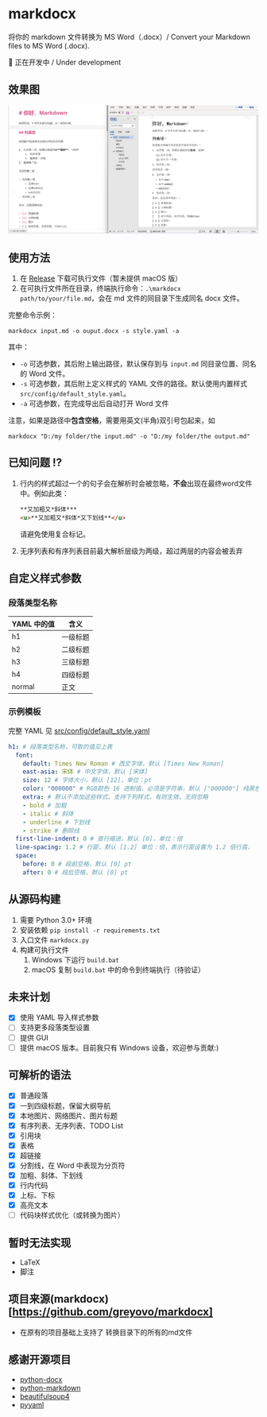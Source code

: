 # markdocx

将你的 markdown 文件转换为 MS Word（.docx）/ Convert your Markdown files to MS Word (.docx).

🚧 正在开发中 / Under development

## 效果图

![example](assets/example.png)

## 使用方法
1. 在 [Release](https://github.com/greyovo/markdocx/releases) 下载可执行文件（暂未提供 macOS 版）
2. 在可执行文件所在目录，终端执行命令：`.\markdocx path/to/your/file.md`，会在 md 文件的同目录下生成同名 docx 文件。

完整命令示例：

```shell script
markdocx input.md -o ouput.docx -s style.yaml -a
```
其中：
 - `-o` 可选参数，其后附上输出路径，默认保存到与 `input.md` 同目录位置、同名的 Word 文件。
 - `-s` 可选参数，其后附上定义样式的 YAML 文件的路径。默认使用内置样式 `src/config/default_style.yaml`。
 - `-a` 可选参数，在完成导出后自动打开 Word 文件

注意，如果是路径中**包含空格**，需要用英文(半角)双引号包起来，如

```shell script
markdocx "D:/my folder/the input.md" -o "D:/my folder/the output.md"
```

## 已知问题 ⁉️ 

1. 行内的样式超过一个的句子会在解析时会被忽略，**不会**出现在最终word文件中。例如此类：
    ```markdown
    **又加粗又*斜体***
    <u>**又加粗又*斜体*又下划线**</u>
    ```
    请避免使用复合标记。
    
2. 无序列表和有序列表目前最大解析层级为两级，超过两层的内容会被丢弃


## 自定义样式参数

### 段落类型名称

| YAML 中的值 | 含义     |
| ----------- | -------- |
| h1          | 一级标题 |
| h2          | 二级标题 |
| h3          | 三级标题 |
| h4          | 四级标题 |
| normal      | 正文     |

### 示例模板

完整 YAML 见 [src/config/default_style.yaml](src/config/default_style.yaml)

```yaml
h1: # 段落类型名称，可取的值见上表
  font:
    default: Times New Roman # 西文字体，默认 [Times New Roman]
    east-asia: 宋体 # 中文字体，默认 [宋体]
    size: 12 # 字体大小，默认 [12]，单位：pt
    color: "000000" # RGB颜色 16 进制值，必须是字符串，默认 ["000000"] 纯黑色
    extra: # 默认不添加这些样式。支持下列样式，有则生效，无则忽略
    - bold # 加粗
    - italic # 斜体
    - underline # 下划线
    - strike # 删除线
  first-line-indent: 0 # 首行缩进，默认 [0]，单位：倍
  line-spacing: 1.2 # 行距，默认 [1.2] 单位：倍，表示行距设置为 1.2 倍行高，
  space:
    before: 0 # 段前空格，默认 [0] pt
    after: 0 # 段后空格，默认 [0] pt
```


## 从源码构建

1. 需要 Python 3.0+ 环境
2. 安装依赖 `pip install -r requirements.txt`
3. 入口文件 `markdocx.py`
4. 构建可执行文件
   1. Windows 下运行 `build.bat`
   2. macOS 复制 `build.bat` 中的命令到终端执行（待验证）

## 未来计划

- [x] 使用 YAML 导入样式参数
- [ ] 支持更多段落类型设置
- [ ] 提供 GUI
- [ ] 提供 macOS 版本。目前我只有 Windows 设备，欢迎参与贡献:)

## 可解析的语法

- [x] 普通段落
- [x] 一到四级标题，保留大纲导航
- [x] 本地图片、网络图片、图片标题
- [x] 有序列表、无序列表、TODO List
- [x] 引用块
- [x] 表格
- [x] 超链接
- [x] 分割线，在 Word 中表现为分页符
- [x] 加粗、斜体、下划线
- [x] 行内代码
- [x] 上标、下标
- [x] 高亮文本
- [ ] 代码块样式优化（或转换为图片）

## 暂时无法实现
- LaTeX
- 脚注
## 项目来源(markdocx)[https://github.com/greyovo/markdocx] 
- 在原有的项目基础上支持了 转换目录下的所有的md文件
## 感谢开源项目

- [python-docx](https://python-docx.readthedocs.io)
- [python-markdown](https://python-markdown.github.io)
- [beautifulsoup4](https://beautifulsoup.readthedocs.io)
- [pyyaml](https://pyyaml.org)
